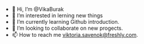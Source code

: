 - 👋 Hi, I’m @VikaBurak
- 👀 I’m interested in lerning new things 
- 🌱 I’m currently learning Github introduction.
- 💞️ I’m looking to collaborate on new progects.
- 📫 How to reach me viktoria.savenok@freshly.com.

<!---
VikaBurak/VikaBurak is a ✨ special ✨ repository because its `README.md` (this file) appears on your GitHub profile.
You can click the Preview link to take a look at your changes.
--->
